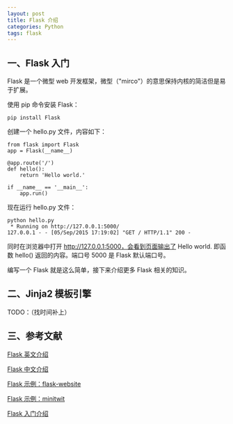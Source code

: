 ```yaml
---
layout: post
title: Flask 介绍
categories: Python
tags: flask
---
```


## 一、Flask 入门

Flask 是一个微型 web 开发框架，微型（"mirco"）的意思保持内核的简洁但是易于扩展。

使用 pip 命令安装 Flask：

	pip install Flask

创建一个 hello.py 文件，内容如下：

	from flask import Flask
	app = Flask(__name__)

	@app.route('/')
	def hello():
		return 'Hello world.'

	if __name__ == '__main__':
		app.run()

现在运行 hello.py 文件：
	
	python hello.py
	 * Running on http://127.0.0.1:5000/
	127.0.0.1 - - [05/Sep/2015 17:19:02] "GET / HTTP/1.1" 200 -

同时在浏览器中打开 http://127.0.0.1:5000，会看到页面输出了 Hello world. 即函数 hello() 返回的内容。端口号 5000 是 Flask 默认端口号。

编写一个 Flask 就是这么简单，接下来介绍更多 Flask 相关的知识。

## 二、Jinja2 模板引擎

TODO：（找时间补上）

## 三、参考文献

[Flask 英文介绍](http://flask.pocoo.org/)

[Flask 中文介绍](https://dormousehole.readthedocs.org/en/latest/)

[Flask 示例：flask-website](https://github.com/mitsuhiko/flask-website)

[Flask 示例：minitwit](https://github.com/mitsuhiko/flask/tree/master/examples/minitwit/)

[Flask 入门介绍](https://pythonspot.com/python-flask-tutorials/)
